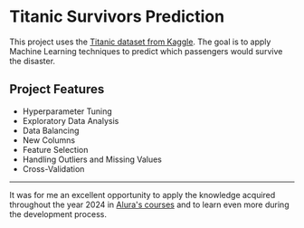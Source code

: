 # Titanic Survivors Prediction

This project uses the [Titanic dataset from Kaggle](https://www.kaggle.com/competitions/titanic). The goal is to apply Machine Learning techniques to predict which passengers would survive the disaster.

## Project Features

- Hyperparameter Tuning
- Exploratory Data Analysis
- Data Balancing
- New Columns
- Feature Selection
- Handling Outliers and Missing Values
- Cross-Validation

<hr>

It was for me an excellent opportunity to apply the knowledge acquired throughout the year 2024 in [Alura's courses](https://www.alura.com.br/escola-data-science) and to learn even more during the development process.
